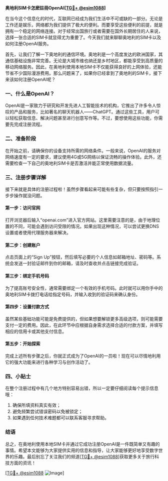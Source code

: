 **奥地利SIM卡怎麽註冊OpenAI[[TG💪+ @esim1088](https://t.me/s/esim1088)]**

在当今这个信息化的时代，互联网已经成为我们生活中不可或缺的一部分。无论是工作还是娱乐，网络都为我们提供了极大的便利。而要享受这些便利的前提，就是拥有一个稳定的网络连接。对于经常出国旅行或者需要在国外长期居住的人来说，选择一张合适的SIM卡就显得尤为重要了。今天我们就来聊聊奥地利的SIM卡以及如何注册OpenAI服务。

首先，让我们了解一下奥地利的通信环境。奥地利是一个高度发达的欧洲国家，其通信基础设施非常完善。无论是大城市维也纳还是乡村地区，都能享受到高质量的移动网络服务。因此，在奥地利使用本地SIM卡不仅能获得良好的上网体验，还能节省不少国际漫游费用。那么问题来了，如果你已经拿到了奥地利的SIM卡，接下来该如何注册OpenAI呢？

### 一、什么是OpenAI？
OpenAI是一家致力于研究和开发先进人工智能技术的机构，它推出了许多令人惊叹的产品和服务，比如著名的聊天机器人——ChatGPT。通过这些工具，用户可以轻松获取信息、解决问题甚至进行创意写作等。不过，要想使用这些功能，你需要先完成注册流程。

### 二、准备阶段
在开始之前，请确保你的设备支持所需的网络条件。一般来说，OpenAI的服务对网络速度有一定的要求，建议使用4G或5G网络以保证流畅的操作体验。此外，还需要检查一下自己的奥地利SIM卡是否激活并能正常使用数据流量。

### 三、注册步骤详解
接下来就是具体的注册过程啦！虽然步骤看起来可能有些复杂，但只要按照指引一步步操作就没问题。

#### 第一步：访问官网
打开浏览器后输入“openai.com”进入官方网站。这里需要注意的是，由于地理位置的不同，可能会遇到访问受限的情况。如果出现这种情况，可以尝试更换DNS设置或者使用代理服务器来解决。

#### 第二步：创建账户
点击页面上的“Sign Up”按钮，然后填写必要的个人信息如邮箱地址、密码等。系统会发送一封验证邮件到你的邮箱，请及时查收并点击链接完成验证。

#### 第三步：绑定手机号码
为了提高账号安全性，通常需要绑定一个有效的手机号码。此时就可以用你手中的奥地利SIM卡拨打电话给指定号码，并输入收到的验证码来确认身份。

#### 第四步：设置付款方式
虽然某些基础功能可能是免费提供的，但如果想要解锁更多高级选项，则可能需要支付一定的费用。因此，在此环节中应根据自身需求选择合适的付款方案，并填写相应的信用卡或其他支付信息。

#### 第五步：开始探索
完成上述所有步骤之后，你就正式成为了OpenAI的一员啦！现在可以尽情地利用它的强大功能来进行各种学习与创作活动了。

### 四、小贴士
在整个注册过程中有几个地方特别容易出错，所以一定要仔细阅读每个提示信息哦：
1. 确保所填资料真实有效；
2. 避免频繁尝试错误密码以免被锁定；
3. 如果遇到任何技术难题都可以联系客服寻求帮助。

### 结语
总之，在奥地利使用本地SIM卡并通过它成功注册OpenAI是一件既简单又有趣的事情。希望本文能够为大家提供实用的信息和指导，让大家能够更好地享受数字世界的乐趣。最后别忘了关注我们的频道[[TG💪+ @esim1088](https://t.me/s/esim1088)]获取更多关于旅行科技方面的资讯！

[[TG💪+ @esim1088](https://t.me/s/esim1088) ![Image](https://i.postimg.cc/4NQfJmqS/Snipaste-2025-05-13-00-14-12.png)]
